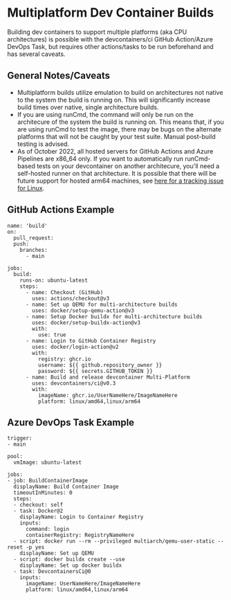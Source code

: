 # Multiplatform Dev Container Builds

Building dev containers to support multiple platforms (aka CPU architectures) is possible with the devcontainers/ci GitHub Action/Azure DevOps Task, but requires other actions/tasks to be run beforehand and has several caveats.

## General Notes/Caveats

- Multiplatform builds utilize emulation to build on architectures not native to the system the build is running on. This will significantly increase build times over native, single architecture builds.
- If you are using runCmd, the command will only be run on the architecure of the system the build is running on. This means that, if you are using runCmd to test the image, there may be bugs on the alternate platforms that will not be caught by your test suite. Manual post-build testing is advised.
- As of October 2022, all hosted servers for GitHub Actions and Azure Pipelines are x86_64 only. If you want to automatically run runCmd-based tests on your devcontainer on another architecure, you'll need a self-hosted runner on that architecture. It is possible that there will be future support for hosted arm64 machines, see [here for a tracking issue for Linux](https://github.com/actions/runner-images/issues/5631).

## GitHub Actions Example

```
name: 'build'
on:
  pull_request:
  push:
    branches:
      - main

jobs:
  build:
    runs-on: ubuntu-latest
    steps:
      - name: Checkout (GitHub)
        uses: actions/checkout@v3
      - name: Set up QEMU for multi-architecture builds
        uses: docker/setup-qemu-action@v3
      - name: Setup Docker buildx for multi-architecture builds
        uses: docker/setup-buildx-action@v3
        with:
          use: true
      - name: Login to GitHub Container Registry
        uses: docker/login-action@v2
        with:
          registry: ghcr.io
          username: ${{ github.repository_owner }}
          password: ${{ secrets.GITHUB_TOKEN }}
      - name: Build and release devcontainer Multi-Platform
        uses: devcontainers/ci@v0.3
        with:
          imageName: ghcr.io/UserNameHere/ImageNameHere
          platform: linux/amd64,linux/arm64
```

## Azure DevOps Task Example

```
trigger:
- main

pool:
  vmImage: ubuntu-latest

jobs:
- job: BuildContainerImage
  displayName: Build Container Image
  timeoutInMinutes: 0
  steps:
  - checkout: self
  - task: Docker@2
    displayName: Login to Container Registry
    inputs:
      command: login
      containerRegistry: RegistryNameHere
  - script: docker run --rm --privileged multiarch/qemu-user-static --reset -p yes
    displayName: Set up QEMU
  - script: docker buildx create --use
    displayName: Set up docker buildx
  - task: DevcontainersCi@0
    inputs:
      imageName: UserNameHere/ImageNameHere
      platform: linux/amd64,linux/arm64
```
